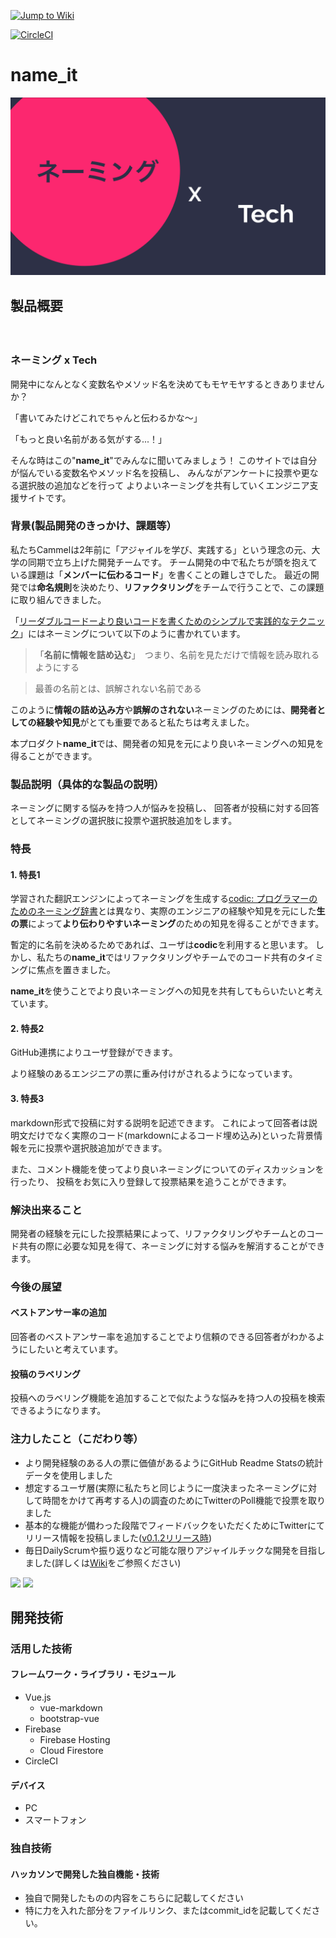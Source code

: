 [![Jump to Wiki](https://img.shields.io/badge/TeamDoc-GitHubWiki-yellow)](https://github.com/jphacks/D_2001/wiki)


[![CircleCI](https://circleci.com/gh/jphacks/D_2001.svg?style=shield)](https://app.circleci.com/pipelines/github/jphacks/D_2001)

# name_it

[![name_it](doc/name_it.png)](https://youtu.be/6HeX8ccLHQo)

## 製品概要
　
### ネーミング x Tech

開発中になんとなく変数名やメソッド名を決めてもモヤモヤするときありませんか？

「書いてみたけどこれでちゃんと伝わるかな〜」

「もっと良い名前がある気がする...！」

そんな時はこの"**name_it**"でみんなに聞いてみましょう！
このサイトでは自分が悩んでいる変数名やメソッド名を投稿し、
みんながアンケートに投票や更なる選択肢の追加などを行って
よりよいネーミングを共有していくエンジニア支援サイトです。

### 背景(製品開発のきっかけ、課題等）

私たちCammelは2年前に「アジャイルを学び、実践する」という理念の元、大学の同期で立ち上げた開発チームです。
チーム開発の中で私たちが頭を抱えている課題は「**メンバーに伝わるコード**」を書くことの難しさでした。
最近の開発では**命名規則**を決めたり、**リファクタリング**をチームで行うことで、この課題に取り組んできました。

「[リーダブルコードーより良いコードを書くためのシンプルで実践的なテクニック](https://www.oreilly.co.jp/books/9784873115658/)」にはネーミングについて以下のように書かれています。

> 「**名前に情報を詰め込む**」　つまり、名前を見ただけで情報を読み取れるようにする

> 最善の名前とは、誤解されない名前である

このように**情報の詰め込み方**や**誤解のされない**ネーミングのためには、**開発者としての経験や知見**がとても重要であると私たちは考えました。

本プロダクト**name_it**では、開発者の知見を元により良いネーミングへの知見を得ることができます。

### 製品説明（具体的な製品の説明）

ネーミングに関する悩みを持つ人が悩みを投稿し、
回答者が投稿に対する回答としてネーミングの選択肢に投票や選択肢追加をします。

### 特長
#### 1. 特長1

学習された翻訳エンジンによってネーミングを生成する[codic: プログラマーのためのネーミング辞書](https://codic.jp/)とは異なり、実際のエンジニアの経験や知見を元にした**生の票**によって**より伝わりやすいネーミング**のための知見を得ることができます。

暫定的に名前を決めるためであれば、ユーザは**codic**を利用すると思います。
しかし、私たちの**name_it**ではリファクタリングやチームでのコード共有のタイミングに焦点を置きました。

**name_it**を使うことでより良いネーミングへの知見を共有してもらいたいと考えています。

#### 2. 特長2
GitHub連携によりユーザ登録ができます。

より経験のあるエンジニアの票に重み付けがされるようになっています。

#### 3. 特長3
markdown形式で投稿に対する説明を記述できます。
これによって回答者は説明文だけでなく実際のコード(markdownによるコード埋め込み)といった背景情報を元に投票や選択肢追加ができます。

また、コメント機能を使ってより良いネーミングについてのディスカッションを行ったり、
投稿をお気に入り登録して投票結果を追うことができます。

### 解決出来ること
開発者の経験を元にした投票結果によって、リファクタリングやチームとのコード共有の際に必要な知見を得て、ネーミングに対する悩みを解消することができます。

### 今後の展望
#### ベストアンサー率の追加
回答者のベストアンサー率を追加することでより信頼のできる回答者がわかるようにしたいと考えています。

#### 投稿のラベリング
投稿へのラベリング機能を追加することで似たような悩みを持つ人の投稿を検索できるようになります。


### 注力したこと（こだわり等）
* より開発経験のある人の票に価値があるようにGitHub Readme Statsの統計データを使用しました
* 想定するユーザ層(実際に私たちと同じように一度決まったネーミングに対して時間をかけて再考する人)の調査のためにTwitterのPoll機能で投票を取りました
* 基本的な機能が備わった段階でフィードバックをいただくためにTwitterにてリリース情報を投稿しました([v0.1.2リリース時](https://github.com/jphacks/D_2001/releases/tag/v0.1.2))
* 毎日DailyScrumや振り返りなど可能な限りアジャイルチックな開発を目指しました(詳しくは[Wiki](https://github.com/jphacks/D_2001/wiki)をご参照ください)


<img width="500" src="https://user-images.githubusercontent.com/40158101/98358505-2982eb00-206a-11eb-9510-9427e248ec8b.png">

<img width="500" src="https://user-images.githubusercontent.com/40158101/98358461-15d78480-206a-11eb-8cb5-2266c652789e.png">

## 開発技術
### 活用した技術

#### フレームワーク・ライブラリ・モジュール
* Vue.js
  - vue-markdown
  - bootstrap-vue
* Firebase
  - Firebase Hosting
  - Cloud Firestore
* CircleCI

#### デバイス
* PC
* スマートフォン

### 独自技術
#### ハッカソンで開発した独自機能・技術
* 独自で開発したものの内容をこちらに記載してください
* 特に力を入れた部分をファイルリンク、またはcommit_idを記載してください。
